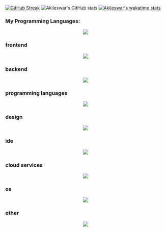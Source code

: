 [![GitHub Streak](https://streak-stats.demolab.com/?user=DenverCoder1&theme=dark)](https://git.io/streak-stats)
![Akileswar's GitHub stats](https://github-readme-stats.vercel.app/api?username=HaythmKenway&show_icons=true&theme=radical)
[![Akileswar's wakatime stats](https://github-readme-stats.vercel.app/api/wakatime?username=HaythmKenway)](https://github.com/HaythmKenway/github-readme-stats)
<br>
### My Programming Languages:
<p align="center">
  <a href="https://skillicons.dev">
    <img src="https://skillicons.dev/icons?i=typescript,css,dart,html,js,react,vue,bootstrap,flutter&perline=7" />
  </a>
</p>

### frontend
<p align="center">
  <a href="https://skillicons.dev">
    <img src="https://skillicons.dev/icons?i=typescript,css,dart,html,js,react,vue,bootstrap,flutter&perline=7" />
  </a>
</p>

### backend
<p align="center">
  <a href="https://skillicons.dev">
    <img src="https://skillicons.dev/icons?i=c,nodejs,express,haskell,java,neovim,nuxt.js,postgresql,spring&perline=7" />
  </a>
</p>

### programming languages
<p align="center">
  <a href="https://skillicons.dev">
    <img src="https://skillicons.dev/icons?i=c,haskell,java,python&perline=7" />
  </a>
</p>

### design
<p align="center">
  <a href="https://skillicons.dev">
    <img src="https://skillicons.dev/icons?i=astro,blender,latex&perline=7" />
  </a>
</p>

### ide
<p align="center">
  <a href="https://skillicons.dev">
    <img src="https://skillicons.dev/icons?i=eclipse,vim&perline=7" />
  </a>
</p>

### cloud services
<p align="center">
  <a href="https://skillicons.dev">
    <img src="https://skillicons.dev/icons?i=aws&perline=7" />
  </a>
</p>

### os
<p align="center">
  <a href="https://skillicons.dev">
    <img src="https://skillicons.dev/icons?i=linux,bsd&perline=7" />
  </a>
</p>

### other
<p align="center">
  <a href="https://skillicons.dev">
    <img src="https://skillicons.dev/icons?i=git,github,gradle,graphql,ipfs,powershell,bash,docker&perline=7" />
  </a>
</p>
